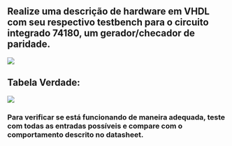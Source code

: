 ## Realize uma descrição de hardware em VHDL com seu respectivo testbench para o circuito integrado 74180, um gerador/checador de paridade.

![](https://github.com/ediopedrocode/Sistema-Digitais/blob/master/Exerc%C3%ADcios%20Sugeridos/Aula%202%20-%20Parte%202/imagem/74180ic.png)

## Tabela Verdade:

![](https://github.com/ediopedrocode/Sistema-Digitais/blob/master/Exercícios%20Sugeridos/Aula%202%20-%20Parte%202/imagem/truth-table-74180.png)

### Para verificar se está funcionando de maneira adequada, teste com todas as entradas possíveis e compare com o comportamento descrito no datasheet.
